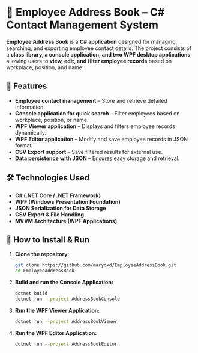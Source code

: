 # 📖 Employee Address Book – C# Contact Management System  

**Employee Address Book** is a **C# application** designed for managing, searching, and exporting employee contact details. The project consists of a **class library, a console application, and two WPF desktop applications**, allowing users to **view, edit, and filter employee records** based on workplace, position, and name.  

## 📌 Features  
- **Employee contact management** – Store and retrieve detailed information.  
- **Console application for quick search** – Filter employees based on workplace, position, or name.  
- **WPF Viewer application** – Displays and filters employee records dynamically.  
- **WPF Editor application** – Modify and save employee records in JSON format.  
- **CSV Export support** – Save filtered results for external use.  
- **Data persistence with JSON** – Ensures easy storage and retrieval.  

## 🛠️ Technologies Used  
- **C# (.NET Core / .NET Framework)**  
- **WPF (Windows Presentation Foundation)**  
- **JSON Serialization for Data Storage**  
- **CSV Export & File Handling**  
- **MVVM Architecture (WPF Applications)**  

## 🚀 How to Install & Run  
1. **Clone the repository:**  
   ```bash
   git clone https://github.com/maryoxd/EmployeeAddressBook.git  
   cd EmployeeAddressBook
2. **Build and run the Console Application:**
   ```bash
   dotnet build  
   dotnet run --project AddressBookConsole  
3. **Run the WPF Viewer Application:**
   ```bash
   dotnet run --project AddressBookViewer
4. **Run the WPF Editor Application:**
   ```bash
   dotnet run --project AddressBookEditor  
